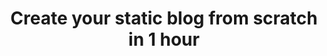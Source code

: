 ---
layout: post
title: "Create your static blog from scratch in 1 hour"
invisible: true
redirect_to:
  - http://blog.mindthecloud.com/2014/08/31/create-your-static-blog-from-scratch-in-1-hour.html
---
